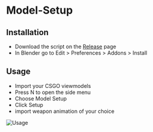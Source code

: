 # Model-Setup

## Installation
* Download the script on the [Release](https://github.com/Devostated/Model-Setup/releases) page
* In Blender go to Edit > Preferences > Addons > Install

## Usage
* Import your CSGO viewmodels
* Press N to open the side menu
* Choose Model Setup
* Click Setup
* import weapon animation of your choice

![Usage](https://user-images.githubusercontent.com/30211694/120929703-5a073200-c6ea-11eb-9e07-70a2961e64a7.gif)
